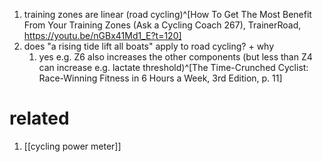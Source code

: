 1. training zones are linear (road cycling)^[How To Get The Most Benefit From Your Training Zones (Ask a Cycling Coach 267), TrainerRoad, https://youtu.be/nGBx41Md1_E?t=120]
2. does "a rising tide lift all boats" apply to road cycling? + why
	1. yes e.g. Z6 also increases the other components (but less than Z4 can increase e.g. lactate threshold)^[The Time-Crunched Cyclist: Race-Winning Fitness in 6 Hours a Week, 3rd Edition, p. 11]

# related
1. [[cycling power meter]]
